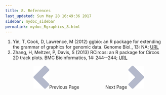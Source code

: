 ```yaml
---
title: 8. References
last_updated: Sun May 28 16:49:36 2017
sidebar: mydoc_sidebar
permalink: mydoc_Rgraphics_8.html
---
```

 
1. Yin, T, Cook, D, Lawrence, M (2012) ggbio: an R package for extending the grammar of graphics for genomic data. Genome Biol., 13: NA; [URL](http://dx.doi.org/10.1186/gb-2012-13-8-r77)
2. Zhang, H, Meltzer, P, Davis, S (2013) RCircos: an R package for Circos 2D track plots. BMC Bioinformatics, 14: 244--244; [URL](http://dx.doi.org/10.1186/1471-2105-14-244)
<br><br><center><a href="mydoc_Rgraphics_7.html"><img src="images/left_arrow.png" alt="Previous page."></a>Previous Page &nbsp; &nbsp; &nbsp; &nbsp; &nbsp; &nbsp; &nbsp; &nbsp; &nbsp; &nbsp; Next Page
<a href="mydoc_Rgraphics_1.html"><img src="images/right_arrow.png" alt="Next page."></a></center>
